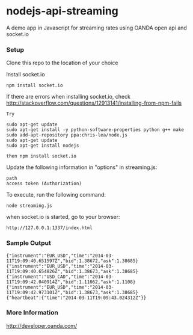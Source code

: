 nodejs-api-streaming
================

A demo app in Javascript for streaming rates using OANDA open api and socket.io

### Setup

Clone this repo to the location of your choice

Install socket.io

	npm install socket.io

If there are errors when installing socket.io, check http://stackoverflow.com/questions/12913141/installing-from-npm-fails

	Try

	sudo apt-get update
	sudo apt-get install -y python-software-properties python g++ make
	sudo add-apt-repository ppa:chris-lea/node.js
	sudo apt-get update
	sudo apt-get install nodejs

	then npm install socket.io

Update the following information in "options" in streaming.js:

    path
    access token (Authorization)

To execute, run the following command:

    node streaming.js

when socket.io is started, go to your browser:

	http://127.0.0.1:1337/index.html

### Sample Output

	{"instrument":"EUR_USD","time":"2014-03-11T19:09:40.651597Z","bid":1.38672,"ask":1.38685}
	{"instrument":"EUR_USD","time":"2014-03-11T19:09:40.654826Z","bid":1.38673,"ask":1.38685}
	{"instrument":"USD_CAD","time":"2014-03-11T19:09:42.040914Z","bid":1.11062,"ask":1.1108}
	{"instrument":"EUR_USD","time":"2014-03-11T19:09:42.973101Z","bid":1.38673,"ask":1.38685}
	{"heartbeat":{"time":"2014-03-11T19:09:43.024312Z"}}

### More Information

http://developer.oanda.com/
